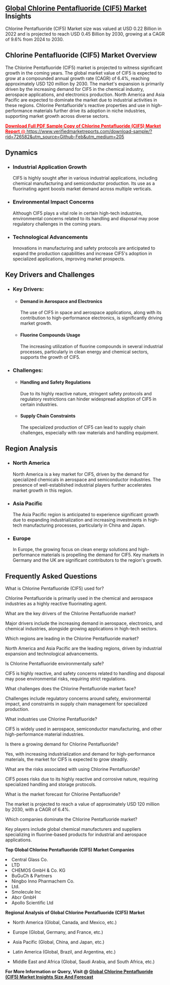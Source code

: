 <h2><a href="https://www.verifiedmarketreports.com/download-sample/?rid=726582&amp;utm_source=Github&amp;utm_medium=205" target="_blank">Global Chlorine Pentafluoride (ClF5) Market</a> Insights</h2><p>Chlorine Pentafluoride (ClF5) Market size was valued at USD 0.22 Billion in 2022 and is projected to reach USD 0.45 Billion by 2030, growing at a CAGR of 9.6% from 2024 to 2030.</p><p> <!DOCTYPE html> <html lang="en"> <head> <meta charset="UTF-8"> <meta name="viewport" content="width=device-width, initial-scale=1.0"> <meta name="description" content="Chlorine Pentafluoride (ClF5) Market Overview, Dynamics, Key Drivers, Challenges, and Region Analysis. Find detailed market value and segment information."> <title>Chlorine Pentafluoride (ClF5) Market Overview and Analysis</title> </head> <body> <h2>Chlorine Pentafluoride (ClF5) Market Overview</h2> <p>The Chlorine Pentafluoride (ClF5) market is projected to witness significant growth in the coming years. The global market value of ClF5 is expected to grow at a compounded annual growth rate (CAGR) of 6.4%, reaching approximately USD 120 million by 2030. The market's expansion is primarily driven by the increasing demand for ClF5 in the chemical industry, aerospace applications, and electronics production. North America and Asia Pacific are expected to dominate the market due to industrial activities in these regions. Chlorine Pentafluoride's reactive properties and use in high-performance materials further drive its adoption in niche industries, supporting market growth across diverse sectors.</p> <p><a href="#"><p><span class=""><span style="color: #ff0000;"><strong>Download Full PDF Sample Copy of Chlorine Pentafluoride (ClF5) Market Report</strong> @ </span><a href="https://www.verifiedmarketreports.com/download-sample/?rid=726582&amp;utm_source=Github-Feb&amp;utm_medium=205" target="_blank">https://www.verifiedmarketreports.com/download-sample/?rid=726582&amp;utm_source=Github-Feb&amp;utm_medium=205</a></span></p></a></p> <h2>Dynamics</h2> <ul> <li><h3>Industrial Application Growth</h3> ClF5 is highly sought after in various industrial applications, including chemical manufacturing and semiconductor production. Its use as a fluorinating agent boosts market demand across multiple verticals.</li> <li><h3>Environmental Impact Concerns</h3> Although ClF5 plays a vital role in certain high-tech industries, environmental concerns related to its handling and disposal may pose regulatory challenges in the coming years.</li> <li><h3>Technological Advancements</h3> Innovations in manufacturing and safety protocols are anticipated to expand the production capabilities and increase ClF5's adoption in specialized applications, improving market prospects.</li> </ul> <h2>Key Drivers and Challenges</h2> <ul> <li><h3>Key Drivers:</h3> <ul> <li><h4>Demand in Aerospace and Electronics</h4> The use of ClF5 in space and aerospace applications, along with its contribution to high-performance electronics, is significantly driving market growth.</li> <li><h4>Fluorine Compounds Usage</h4> The increasing utilization of fluorine compounds in several industrial processes, particularly in clean energy and chemical sectors, supports the growth of ClF5.</li> </ul> </li> <li><h3>Challenges:</h3> <ul> <li><h4>Handling and Safety Regulations</h4> Due to its highly reactive nature, stringent safety protocols and regulatory restrictions can hinder widespread adoption of ClF5 in certain industries.</li> <li><h4>Supply Chain Constraints</h4> The specialized production of ClF5 can lead to supply chain challenges, especially with raw materials and handling equipment.</li> </ul> </li> </ul> <h2>Region Analysis</h2> <ul> <li><h3>North America</h3> North America is a key market for ClF5, driven by the demand for specialized chemicals in aerospace and semiconductor industries. The presence of well-established industrial players further accelerates market growth in this region.</li> <li><h3>Asia Pacific</h3> The Asia Pacific region is anticipated to experience significant growth due to expanding industrialization and increasing investments in high-tech manufacturing processes, particularly in China and Japan.</li> <li><h3>Europe</h3> In Europe, the growing focus on clean energy solutions and high-performance materials is propelling the demand for ClF5. Key markets in Germany and the UK are significant contributors to the region's growth.</li> </ul> <h2>Frequently Asked Questions</h2> <p>What is Chlorine Pentafluoride (ClF5) used for?</p> <p>Chlorine Pentafluoride is primarily used in the chemical and aerospace industries as a highly reactive fluorinating agent.</p> <p>What are the key drivers of the Chlorine Pentafluoride market?</p> <p>Major drivers include the increasing demand in aerospace, electronics, and chemical industries, alongside growing applications in high-tech sectors.</p> <p>Which regions are leading in the Chlorine Pentafluoride market?</p> <p>North America and Asia Pacific are the leading regions, driven by industrial expansion and technological advancements.</p> <p>Is Chlorine Pentafluoride environmentally safe?</p> <p>ClF5 is highly reactive, and safety concerns related to handling and disposal may pose environmental risks, requiring strict regulations.</p> <p>What challenges does the Chlorine Pentafluoride market face?</p> <p>Challenges include regulatory concerns around safety, environmental impact, and constraints in supply chain management for specialized production.</p> <p>What industries use Chlorine Pentafluoride?</p> <p>ClF5 is widely used in aerospace, semiconductor manufacturing, and other high-performance material industries.</p> <p>Is there a growing demand for Chlorine Pentafluoride?</p> <p>Yes, with increasing industrialization and demand for high-performance materials, the market for ClF5 is expected to grow steadily.</p> <p>What are the risks associated with using Chlorine Pentafluoride?</p> <p>ClF5 poses risks due to its highly reactive and corrosive nature, requiring specialized handling and storage protocols.</p> <p>What is the market forecast for Chlorine Pentafluoride?</p> <p>The market is projected to reach a value of approximately USD 120 million by 2030, with a CAGR of 6.4%.</p> <p>Which companies dominate the Chlorine Pentafluoride market?</p> <p>Key players include global chemical manufacturers and suppliers specializing in fluorine-based products for industrial and aerospace applications.</p> </body> </html> </p><p><strong>Top Global Chlorine Pentafluoride (ClF5) Market Companies</strong></p><div data-test-id=""><p><li>Central Glass Co.</li><li> LTD</li><li> CHEMOS GmbH & Co. KG</li><li> BuGuCh & Partners</li><li> Ningbo Inno Pharmachem Co.</li><li>Ltd.</li><li> Smolecule Inc</li><li> Abcr GmbH</li><li> Apollo Scientific Ltd</li></p><div><strong>Regional Analysis of&nbsp;Global Chlorine Pentafluoride (ClF5) Market</strong></div><ul><li dir="ltr"><p dir="ltr">North America&nbsp;(Global, Canada, and Mexico, etc.)</p></li><li dir="ltr"><p dir="ltr">Europe (Global, Germany, and France, etc.)</p></li><li dir="ltr"><p dir="ltr">Asia Pacific&nbsp;(Global, China, and Japan, etc.)</p></li><li dir="ltr"><p dir="ltr">Latin America&nbsp;(Global, Brazil, and Argentina, etc.)</p></li><li dir="ltr">Middle East and Africa&nbsp;(Global, Saudi Arabia, and South Africa, etc.)</li></ul><p><strong>For More Information or Query, Visit @&nbsp;</strong><strong><a href="https://www.verifiedmarketreports.com/product/chlorine-pentafluoride-clf5-market/?utm_source=Github&amp;utm_medium=205" target="_blank">Global Chlorine Pentafluoride (ClF5) Market Insights Size And Forecast</a></strong></p></div>
